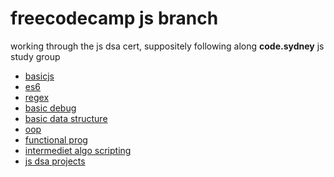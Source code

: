 # freecodecamp js branch

working through the js dsa cert, suppositely following along **code.sydney** js study group

- [basicjs](./basicjs/README.md)
- [es6](./es6/README.md)
- [regex](./regex/README.md)
- [basic debug](./basic_ds/README.md)
- [basic data structure](./basic_algo_scripting/README.md)
- [oop]()
- [functional prog]()
- [intermediet algo scripting]()
- [js dsa projects]()